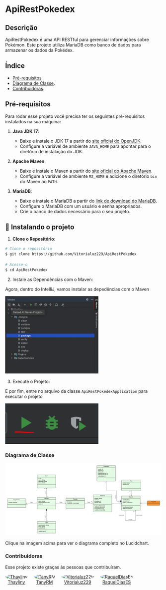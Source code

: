 # ApiRestPokedex

## Descrição
ApiRestPokedex é uma API RESTful para gerenciar informações sobre Pokémon. Este projeto utiliza MariaDB como banco de dados para armazenar os dados da Pokédex.

## Índice

- [Pré-requisitos](#Pré-requisitos)
- [Diagrama de Classe](#Diagrama).
- [Contribuidoras](#Contribuidoras).

## Pré-requisitos

Para rodar esse projeto você precisa ter os seguintes pré-requisitos instalados na sua máquina:

1. **Java JDK 17**:
    - Baixe e instale o JDK 17 a partir do [site oficial do OpenJDK](https://openjdk.java.net/install/).
    - Configure a variável de ambiente `JAVA_HOME` para apontar para o diretório de instalação do JDK.

2. **Apache Maven**:
    - Baixe e instale o Maven a partir do [site oficial do Apache Maven](https://maven.apache.org/download.cgi).
    - Configure a variável de ambiente `M2_HOME` e adicione o diretório `bin` do Maven ao `PATH`.

3. **MariaDB**:
    - Baixe e instale o MariaDB a partir do [link de download do MariaDB](https://mariadb.com/kb/en/postdownload/mariadb-server-11-4-2/).
    - Configure o MariaDB com um usuário e senha apropriados.
    - Crie o banco de dados necessário para o seu projeto.

<h2 id="how-to-use"> 🚀 Instalando o projeto</h2>

1. **Clone o Repositório**:
```bash
# Clone o repositório
$ git clone https://github.com/Vitorialuz229/ApiRestPokedex

# Acesse-o
$ cd ApiRestPokedex
```
2. Instale as Dependências com o Maven:

Agora, dentro do IntelliJ, vamos instalar as depedências com o Maven

<img width="300px" src="./.github/instalar-deps.png">

3. Execute o Projeto:

E por fim, entre no arquivo da classe `ApiRestPokedexApplication` para executar o projeto

<img width="300px" src="./.github/executar.png">


### Diagrama de Classe

[![Diagrama de Classe](./.github/Diagrama_de_Classes_API_POKEDEX.png)](https://lucid.app/lucidchart/e4d44f7a-2830-4879-8902-49ae3d3c04a3/edit?viewport_loc=1421%2C-225%2C4098%2C1755%2C0_0&invitationId=inv_9c3b9e71-c796-4c57-aa59-088ffa42a6c0)

Clique na imagem acima para ver o diagrama completo no Lucidchart.

### Contribuidoras

Esse projeto existe graças às pessoas que contribuíram.

<ul style="list-style-type: none; padding: 0; margin: 0; display: flex; flex-wrap: wrap; gap: 20px;">
    <li style="text-align: center;">
        <a href="https://github.com/thayliny">
            <img src="https://avatars.githubusercontent.com/u/55805454?v=4" alt="Thayliny" style="width: 100px; height: 100px; border-radius: 50%; object-fit: cover;" />
            <br> Thayliny
        </a>
    </li>
    <li style="text-align: center;">
        <a href="https://github.com/TanyRM">
            <img src="https://avatars.githubusercontent.com/u/127350142?v=4" alt="TanyRM" style="width: 100px; height: 100px; border-radius: 50%; object-fit: cover;" />
            <br> TanyRM
        </a>
    </li>
    <li style="text-align: center;">
        <a href="https://github.com/Vitorialuz229">
            <img src="https://avatars.githubusercontent.com/u/110250731?v=4" alt="Vitorialuz229" style="width: 100px; height: 100px; border-radius: 50%; object-fit: cover;" />
            <br> Vitorialuz229
        </a>
    </li>
    <li style="text-align: center;">
        <a href="https://github.com/RaquelDiasES">
            <img src="https://avatars.githubusercontent.com/u/107322375?v=4" alt="RaquelDiasES" style="width: 100px; height: 100px; border-radius: 50%; object-fit: cover;" />
            <br> RaquelDiasES
        </a>
    </li>
</ul>
